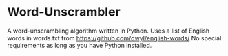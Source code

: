# Word-Unscrambler
A word-unscrambling algorithm written in Python. 
Uses a list of English words in words.txt from https://github.com/dwyl/english-words/
No special requirements as long as you have Python installed.
